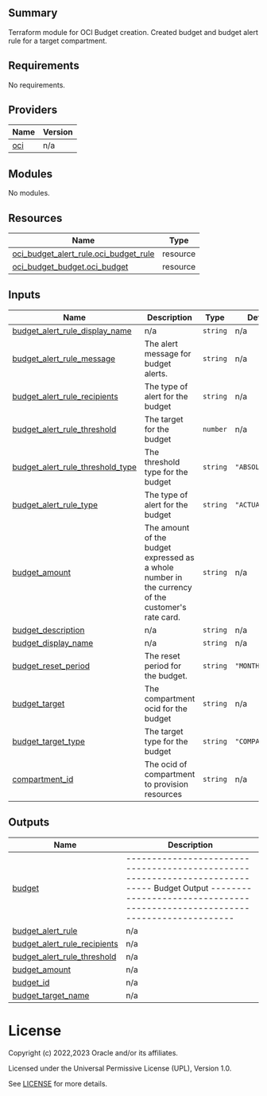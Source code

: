 ## Summary

Terraform module for OCI Budget creation. 
Created budget and budget alert rule for a target compartment. 

<!-- BEGIN_TF_DOCS -->
## Requirements

No requirements.

## Providers

| Name | Version |
|------|---------|
| <a name="provider_oci"></a> [oci](#provider\_oci) | n/a |

## Modules

No modules.

## Resources

| Name | Type |
|------|------|
| [oci_budget_alert_rule.oci_budget_rule](https://registry.terraform.io/providers/oracle/oci/latest/docs/resources/budget_alert_rule) | resource |
| [oci_budget_budget.oci_budget](https://registry.terraform.io/providers/oracle/oci/latest/docs/resources/budget_budget) | resource |

## Inputs

| Name | Description | Type | Default | Required |
|------|-------------|------|---------|:--------:|
| <a name="input_budget_alert_rule_display_name"></a> [budget\_alert\_rule\_display\_name](#input\_budget\_alert\_rule\_display\_name) | n/a | `string` | n/a | yes |
| <a name="input_budget_alert_rule_message"></a> [budget\_alert\_rule\_message](#input\_budget\_alert\_rule\_message) | The alert message for budget alerts. | `string` | n/a | yes |
| <a name="input_budget_alert_rule_recipients"></a> [budget\_alert\_rule\_recipients](#input\_budget\_alert\_rule\_recipients) | The type of alert for the budget | `string` | n/a | yes |
| <a name="input_budget_alert_rule_threshold"></a> [budget\_alert\_rule\_threshold](#input\_budget\_alert\_rule\_threshold) | The target for the budget | `number` | n/a | yes |
| <a name="input_budget_alert_rule_threshold_type"></a> [budget\_alert\_rule\_threshold\_type](#input\_budget\_alert\_rule\_threshold\_type) | The threshold type for the budget | `string` | `"ABSOLUTE"` | no |
| <a name="input_budget_alert_rule_type"></a> [budget\_alert\_rule\_type](#input\_budget\_alert\_rule\_type) | The type of alert for the budget | `string` | `"ACTUAL"` | no |
| <a name="input_budget_amount"></a> [budget\_amount](#input\_budget\_amount) | The amount of the budget expressed as a whole number in the currency of the customer's rate card. | `string` | n/a | yes |
| <a name="input_budget_description"></a> [budget\_description](#input\_budget\_description) | n/a | `string` | n/a | yes |
| <a name="input_budget_display_name"></a> [budget\_display\_name](#input\_budget\_display\_name) | n/a | `string` | n/a | yes |
| <a name="input_budget_reset_period"></a> [budget\_reset\_period](#input\_budget\_reset\_period) | The reset period for the budget. | `string` | `"MONTHLY"` | no |
| <a name="input_budget_target"></a> [budget\_target](#input\_budget\_target) | The compartment ocid for the budget | `string` | n/a | yes |
| <a name="input_budget_target_type"></a> [budget\_target\_type](#input\_budget\_target\_type) | The target type for the budget | `string` | `"COMPARTMENT"` | no |
| <a name="input_compartment_id"></a> [compartment\_id](#input\_compartment\_id) | The ocid of compartment to provision resources | `string` | n/a | yes |

## Outputs

| Name | Description |
|------|-------------|
| <a name="output_budget"></a> [budget](#output\_budget) | ----------------------------------------------------------------------------- Budget Output ----------------------------------------------------------------------------- |
| <a name="output_budget_alert_rule"></a> [budget\_alert\_rule](#output\_budget\_alert\_rule) | n/a |
| <a name="output_budget_alert_rule_recipients"></a> [budget\_alert\_rule\_recipients](#output\_budget\_alert\_rule\_recipients) | n/a |
| <a name="output_budget_alert_rule_threshold"></a> [budget\_alert\_rule\_threshold](#output\_budget\_alert\_rule\_threshold) | n/a |
| <a name="output_budget_amount"></a> [budget\_amount](#output\_budget\_amount) | n/a |
| <a name="output_budget_id"></a> [budget\_id](#output\_budget\_id) | n/a |
| <a name="output_budget_target_name"></a> [budget\_target\_name](#output\_budget\_target\_name) | n/a |
<!-- END_TF_DOCS -->    

# License

Copyright (c) 2022,2023 Oracle and/or its affiliates.

Licensed under the Universal Permissive License (UPL), Version 1.0.

See [LICENSE](./LICENSE) for more details.